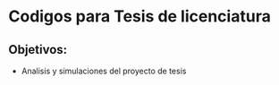 # Codigos para Tesis de licenciatura

## Objetivos:
- Analisis y simulaciones del proyecto de tesis
